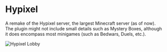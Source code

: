 # Hypixel
A remake of the Hypixel server, the largest Minecraft server (as of now). The plugin might not include small details such as Mystery Boxes, although it does encompass most minigames (such as Bedwars, Duels, etc.).

![Hypixel Lobby](https://hypixel.net/attachments/hypixel-skyblock-bg-1980x1080p-jpg.1657185/)
